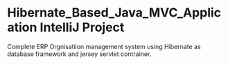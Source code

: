 # Hibernate_Based_Java_MVC_Application IntelliJ Project
 Complete ERP Orgnisatiion management system using Hibernate as database framework and jersey servlet contrainer. 
 

